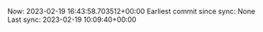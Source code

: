 Now: 2023-02-19 16:43:58.703512+00:00 Earliest commit since sync: None Last sync: 2023-02-19 10:09:40+00:00
